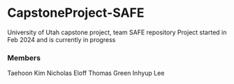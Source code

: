 # CapstoneProject-SAFE
University of Utah capstone project, team SAFE repository
Project started in Feb 2024 and is currently in progress

### Members
Taehoon Kim
Nicholas Eloff
Thomas Green
Inhyup Lee
